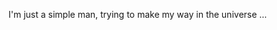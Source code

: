 I'm just a simple man, trying to make my way in the universe ...

<!---
github-fed/github-fed is a ✨ special ✨ repository because its `README.md` (this file) appears on your GitHub profile.
You can click the Preview link to take a look at your changes.
--->
